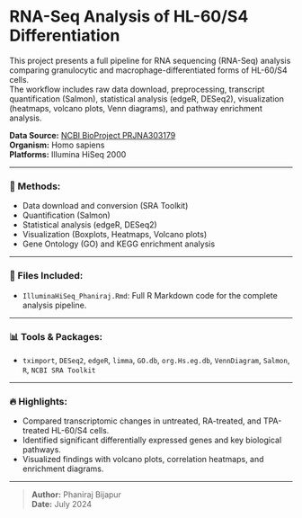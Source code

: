 # RNA-Seq Analysis of HL-60/S4 Differentiation

This project presents a full pipeline for RNA sequencing (RNA-Seq) analysis comparing granulocytic and macrophage-differentiated forms of HL-60/S4 cells.  
The workflow includes raw data download, preprocessing, transcript quantification (Salmon), statistical analysis (edgeR, DESeq2), visualization (heatmaps, volcano plots, Venn diagrams), and pathway enrichment analysis.

**Data Source:** [NCBI BioProject PRJNA303179](https://www.ncbi.nlm.nih.gov/bioproject/303179)  
**Organism:** Homo sapiens  
**Platforms:** Illumina HiSeq 2000

---

### 🧪 Methods:
- Data download and conversion (SRA Toolkit)
- Quantification (Salmon)
- Statistical analysis (edgeR, DESeq2)
- Visualization (Boxplots, Heatmaps, Volcano plots)
- Gene Ontology (GO) and KEGG enrichment analysis

---

### 📁 Files Included:
- `IlluminaHiSeq_Phaniraj.Rmd`: Full R Markdown code for the complete analysis pipeline.

---

### 📊 Tools & Packages:
- `tximport`, `DESeq2`, `edgeR`, `limma`, `GO.db`, `org.Hs.eg.db`, `VennDiagram`, `Salmon`, `R`, `NCBI SRA Toolkit`

---

### 🔥 Highlights:
- Compared transcriptomic changes in untreated, RA-treated, and TPA-treated HL-60/S4 cells.
- Identified significant differentially expressed genes and key biological pathways.
- Visualized findings with volcano plots, correlation heatmaps, and enrichment diagrams.

---

> **Author:** Phaniraj Bijapur  
> **Date:** July 2024

